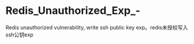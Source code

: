 # Redis_Unauthorized_Exp_-
 Redis unauthorized vulnerability, write ssh public key exp。redis未授权写入ssh公钥exp
